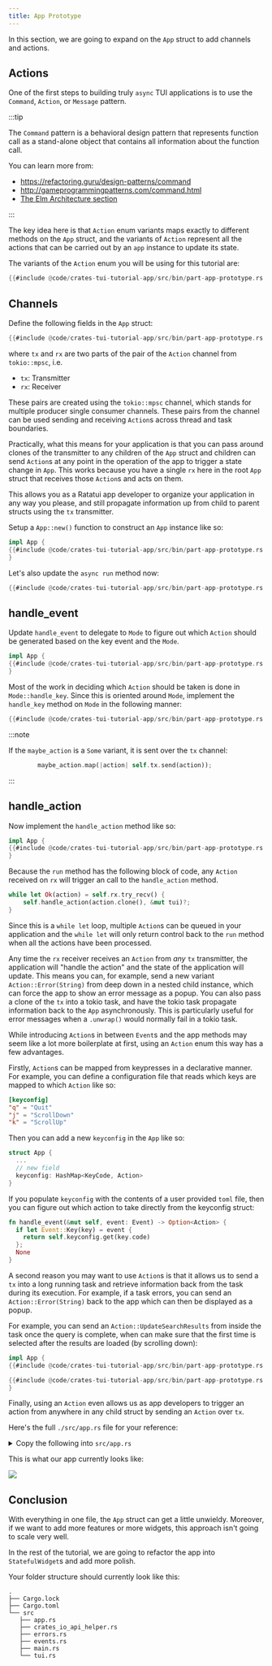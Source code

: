 ```yaml
---
title: App Prototype
---
```


In this section, we are going to expand on the `App` struct to add channels and actions.

## Actions

One of the first steps to building truly `async` TUI applications is to use the `Command`, `Action`,
or `Message` pattern.

:::tip

The `Command` pattern is a behavioral design pattern that represents function call as a stand-alone
object that contains all information about the function call.

You can learn more from:

- https://refactoring.guru/design-patterns/command
- http://gameprogrammingpatterns.com/command.html
- [The Elm Architecture section](/concepts/application-patterns/the-elm-architecture/)

:::

The key idea here is that `Action` enum variants maps exactly to different methods on the `App`
struct, and the variants of `Action` represent all the actions that can be carried out by an `app`
instance to update its state.

The variants of the `Action` enum you will be using for this tutorial are:

```rust
{{#include @code/crates-tui-tutorial-app/src/bin/part-app-prototype.rs:action}}
```

## Channels

Define the following fields in the `App` struct:

```rust
{{#include @code/crates-tui-tutorial-app/src/bin/part-app-prototype.rs:app}}
```

where `tx` and `rx` are two parts of the pair of the `Action` channel from `tokio::mpsc`, i.e.

- `tx`: Transmitter
- `rx`: Receiver

These pairs are created using the `tokio::mpsc` channel, which stands for multiple producer single
consumer channels. These pairs from the channel can be used sending and receiving `Action`s across
thread and task boundaries.

Practically, what this means for your application is that you can pass around clones of the
transmitter to any children of the `App` struct and children can send `Action`s at any point in the
operation of the app to trigger a state change in `App`. This works because you have a single `rx`
here in the root `App` struct that receives those `Action`s and acts on them.

This allows you as a Ratatui app developer to organize your application in any way you please, and
still propagate information up from child to parent structs using the `tx` transmitter.

Setup a `App::new()` function to construct an `App` instance like so:

```rust
impl App {
{{#include @code/crates-tui-tutorial-app/src/bin/part-app-prototype.rs:app_new}}
}
```

Let's also update the `async run` method now:

```rust
{{#include @code/crates-tui-tutorial-app/src/bin/part-app-prototype.rs:app_run}}
```

## handle_event

Update `handle_event` to delegate to `Mode` to figure out which `Action` should be generated based
on the key event and the `Mode`.

```rust
impl App {
{{#include @code/crates-tui-tutorial-app/src/bin/part-app-prototype.rs:app_handle_event}}
}
```

Most of the work in deciding which `Action` should be taken is done in `Mode::handle_key`. Since
this is oriented around `Mode`, implement the `handle_key` method on `Mode` in the following manner:

```rust
{{#include @code/crates-tui-tutorial-app/src/bin/part-app-prototype.rs:mode}}
```

:::note

If the `maybe_action` is a `Some` variant, it is sent over the `tx` channel:

```rust
        maybe_action.map(|action| self.tx.send(action));
```

:::

## handle_action

Now implement the `handle_action` method like so:

```rust
impl App {
{{#include @code/crates-tui-tutorial-app/src/bin/part-app-prototype.rs:app_handle_action}}
}
```

Because the `run` method has the following block of code, any `Action` received on `rx` will trigger
an call to the `handle_action` method.

```rust
while let Ok(action) = self.rx.try_recv() {
    self.handle_action(action.clone(), &mut tui)?;
}
```

Since this is a `while let` loop, multiple `Action`s can be queued in your application and the
`while let` will only return control back to the `run` method when all the actions have been
processed.

Any time the `rx` receiver receives an `Action` from _any_ `tx` transmitter, the application will
"handle the action" and the state of the application will update. This means you can, for example,
send a new variant `Action::Error(String)` from deep down in a nested child instance, which can
force the app to show an error message as a popup. You can also pass a clone of the `tx` into a
tokio task, and have the tokio task propagate information back to the `App` asynchronously. This is
particularly useful for error messages when a `.unwrap()` would normally fail in a tokio task.

While introducing `Action`s in between `Event`s and the app methods may seem like a lot more
boilerplate at first, using an `Action` enum this way has a few advantages.

Firstly, `Action`s can be mapped from keypresses in a declarative manner. For example, you can
define a configuration file that reads which keys are mapped to which `Action` like so:

```toml
[keyconfig]
"q" = "Quit"
"j" = "ScrollDown"
"k" = "ScrollUp"
```

Then you can add a new `keyconfig` in the `App` like so:

```rust
struct App {
  ...
  // new field
  keyconfig: HashMap<KeyCode, Action>
}
```

If you populate `keyconfig` with the contents of a user provided `toml` file, then you can figure
out which action to take directly from the keyconfig struct:

```rust
fn handle_event(&mut self, event: Event) -> Option<Action> {
  if let Event::Key(key) = event {
    return self.keyconfig.get(key.code)
  };
  None
}
```

A second reason you may want to use `Action`s is that it allows us to send a `tx` into a long
running task and retrieve information back from the task during its execution. For example, if a
task errors, you can send an `Action::Error(String)` back to the app which can then be displayed as
a popup.

For example, you can send an `Action::UpdateSearchResults` from inside the task once the query is
complete, when can make sure that the first time is selected after the results are loaded (by
scrolling down):

```rust
impl App {
{{#include @code/crates-tui-tutorial-app/src/bin/part-app-prototype.rs:app_submit_search_query}}

{{#include @code/crates-tui-tutorial-app/src/bin/part-app-prototype.rs:app_update_search_results}}
}
```

Finally, using an `Action` even allows us as app developers to trigger an action from anywhere in
any child struct by sending an `Action` over `tx`.

Here's the full `./src/app.rs` file for your reference:

<details>

<summary>Copy the following into <code>src/app.rs</code></summary>

```rust
use color_eyre::eyre::Result;
use itertools::Itertools;
use ratatui::prelude::*;
use ratatui::widgets::*;

use crate::{
    events::{Event, Events},
    tui::Tui
};

{{#include @code/crates-tui-tutorial-app/src/bin/part-app-prototype.rs:full_app}}
```

</details>

This is what our app currently looks like:

![](./crates-tui-tutorial-part-app-prototype.gif)

## Conclusion

With everything in one file, the `App` struct can get a little unwieldy. Moreover, if we want to add
more features or more widgets, this approach isn't going to scale very well.

In the rest of the tutorial, we are going to refactor the app into `StatefulWidget`s and add more
polish.

Your folder structure should currently look like this:

```
.
├── Cargo.lock
├── Cargo.toml
└── src
   ├── app.rs
   ├── crates_io_api_helper.rs
   ├── errors.rs
   ├── events.rs
   ├── main.rs
   └── tui.rs
```
